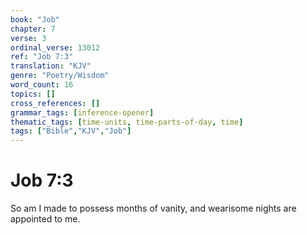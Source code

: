 ```yaml
---
book: "Job"
chapter: 7
verse: 3
ordinal_verse: 13012
ref: "Job 7:3"
translation: "KJV"
genre: "Poetry/Wisdom"
word_count: 16
topics: []
cross_references: []
grammar_tags: [inference-opener]
thematic_tags: [time-units, time-parts-of-day, time]
tags: ["Bible","KJV","Job"]
---
```


# Job 7:3

So am I made to possess months of vanity, and wearisome nights are appointed to me.
